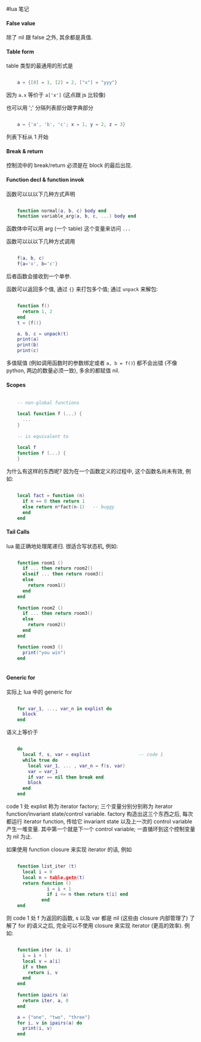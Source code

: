 ﻿#lua 笔记

#### False value ####

除了 nil 跟 false 之外, 其余都是真值.

#### Table form ####

table 类型的最通用的形式是

```lua

    a = {[0] = 1, [2] = 2, ["x"] = "yyy"}

```

因为 `a.x` 等价于 `a['x']`    (这点跟 js 比较像)

也可以用 ';' 分隔列表部分跟字典部分
```lua

    a = {'a', 'b', 'c'; x = 1, y = 2, z = 3}

```

列表下标从 1 开始

#### Break & return ####

控制流中的 break/return 必须是在 block 的最后出现.


#### Function decl & function invok ####

函数可以以以下几种方式声明
```lua

	function normal(a, b, c) body end
	function variable_arg(a, b, c, ...) body end

```
函数体中可以用 arg (一个 table) 这个变量来访问 `...`

函数可以以以下几种方式调用
```lua

	f(a, b, c)
	f{a='x', b='c'}

```
后者函数会接收到一个单参.

函数可以返回多个值, 通过 `{}` 来打包多个值;  通过 `unpack` 来解包:
```lua

	function f()
	  return 1, 2
	end
	t = {f()}

	a, b, c = unpack(t)
	print(a)
	print(b)
	print(c)

```

多值赋值 (例如调用函数时的参数绑定或者 `a, b = f()`) 都不会出错 (不像 python, 两边的数量必须一致), 多余的都赋值 nil.


#### Scopes ####

```lua

    -- non-global functions

    local function f (...) {
      ...
    }
    
    -- is equivalent to
    
    local f
    function f (...) {
    }

```

为什么有这样的东西呢? 因为在一个函数定义的过程中, 这个函数名尚未有效, 例如:

```lua

    local fact = function (n)
      if n == 0 then return 1
      else return n*fact(n-1)   -- buggy
      end
    end

```


#### Tail Calls ####

lua 能正确地处理尾递归. 很适合写状态机, 例如:

```lua

    function room1 ()
      if ... then return room2()
      elseif ... then return room3()
      else
        return room1()
      end
    end
    
    function room2 ()
      if ... then return room3()
      else
        return room2()
      end
    end

    function room3 ()
      print("you win")
    end
    
```

#### Generic for ####

实际上 lua 中的 generic for

```lua

    for var_1, ..., var_n in explist do 
      block 
    end

```

语义上等价于

```lua

    do
      local f, s, var = explist                  -- code 1
      while true do
        local var_1, ... , var_n = f(s, var)
        var = var_1
        if var == nil then break end
        block
      end
    end

```

code 1 处 explist 称为 iterator factory; 三个变量分别分别称为 iterator function/invariant state/control variable.
factory 构造出这三个东西之后, 每次都运行 iterator function, 传给它 invariant state 以及上一次的 control variable 产生一堆变量.
其中第一个就是下一个 control variable; 一直循环到这个控制变量为 nil 为止.

如果使用 function closure 来实现 iterator 的话, 例如

```lua

    function list_iter (t)
      local i = 0
      local n = table.getn(t)
      return function ()
               i = i + 1
               if i <= n then return t[i] end
             end
    end

```

则 code 1 处 f 为返回的函数, s 以及 var 都是 nil (这些由 closure 内部管理了)
了解了 for 的语义之后, 完全可以不使用 closure 来实现 iterator (更高的效率). 例如:

```lua

    function iter (a, i)
      i = i + 1
      local v = a[i]
      if v then
        return i, v
      end
    end
    
    function ipairs (a)
      return iter, a, 0
    end

    a = {"one", "two", "three"}
    for i, v in ipairs(a) do
      print(i, v)
    end

```
